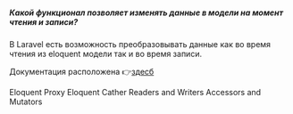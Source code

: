 <question>

##### Какой функционал позволяет изменять данные в модели на момент чтения и записи?
</question>

<description>
В Laravel есть возможность преобразовывать данные как во время чтения из eloquent модели так и во время записи.

Документация расположена 👉[здесб](https://laravel.su/docs/11.x/eloquent-mutators#aksessory-i-mutatory-accessors-and-mutators)
</description>

<answer>
Eloquent Proxy
</answer>

<answer>
Eloquent Cather
</answer>

<answer>
Readers and Writers
</answer>

<correct>
Accessors and Mutators
</correct>
